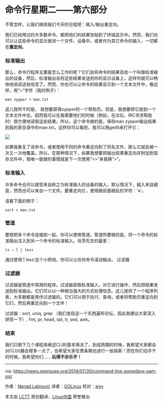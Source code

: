 命令行星期二——第六部分
================================================================================

不管怎样，让我们继续我们今天的日程吧：输入/输出重定向。

我们已经用过的大多数命令，都把他们的结果张贴到了终端显示中。然而，我们也可以让这些命令的显示放进一个文件、设备中，或者作为其它命令的输入，一切都在**重定向**。

### 标准输出 ###

那么，命令行程序主要是怎么工作的呢？它们会将命令的结果丢给一个叫做标准输出的设备，然后，标准输出会将这些结果发送到你的显示设备上，这样你就可以畅快地阅读这些信息了。然而，你也可以让命令的结果显示到一个文本文件中，像这样，用“>”字符（我的例子）：

    man zypper > man.txt

这儿我所干的是， 我想要获得zypper的一个帮助页。但是，我想要把它放到一个文本文件中去，因而我可以在我需要他们的时候（例如，在论坛、IRC寻求帮助时）很方便地读取这些结果。所以，这个命令做的是，保存man zypper输出结果到我的家目录中的man.txt，这样你可以看到，我可以用gedit来打开它：

![](https://news.opensuse.org/wp-content/uploads/2014/07/Zaslonska-slika-2014-07-30-103144.png)

如果我重复了该命令，或者使用不同的命令重定向到了同名文件，那么它就会被一次又一次地覆盖。所以，在那种情况下，如果我想要把输出结果重定向并附加到现存文件中，我唯一能做的事情就是下一次使用“>>”来替换“>”。

### 标准输入 ###

许多命令也可以接受来自称之为标准输入的设备的输入。默认情况下，输入来自键盘，然而也可以来自一个文件。要重定向它，使用跟前面相反的字符：‘**<**’。

请看下面的例子：

    sort < man.txt

### 管道 ###

要想把多个命令连接到一起，你可以使用管道。管道所要做的是，将一个命令的标准输出注入到另一个命令的标准输入。肖茨先生的最爱：

    ls – l | less

通过使用‘| less’这个小把戏，你可以让任何命令滚动输出。
过滤器

### 过滤器 ###

过滤器是管道中常用的程序。过滤器获取标准输入，对它进行操作，然后把结果发送到标准输出。它们可以以一种相当强大的方式处理信息。这儿提供了一个程序列表，大多数都是用作过滤器的。它们可以用于执行、查询，或者将帮助页重定向到它们，然后再重定向到一个文件！

过滤器：sort, uniq, grep （我们发现这一个东西遍布论坛，因此我建议大家深入研究一下）, fmt, pr, head, tail, tr, sed, awk。

### 结束 ###

我们只剩下几个课程来阐述CLI的基本用法了，到成熟期的时候，我希望大家都会对CLI兴趣会增多一点了，也希望大家在萧条期也进行一些探索！而在你们动手干的时候，我希望你们……
**玩得不亦乐乎！**

--------------------------------------------------------------------------------

via: https://news.opensuse.org/2014/07/30/command-line-somedays-part-six/

作者：[Nenad Latinović][a]
译者：[GOLinux](https://github.com/GOLinux)
校对：[wxy](https://github.com/wxy)

本文由 [LCTT](https://github.com/LCTT/TranslateProject) 原创翻译，[Linux中国](http://linux.cn/) 荣誉推出

[a]:https://news.opensuse.org/author/holden87/
[1]:https://news.opensuse.org/2014/07/29/factory-rolling-release/
